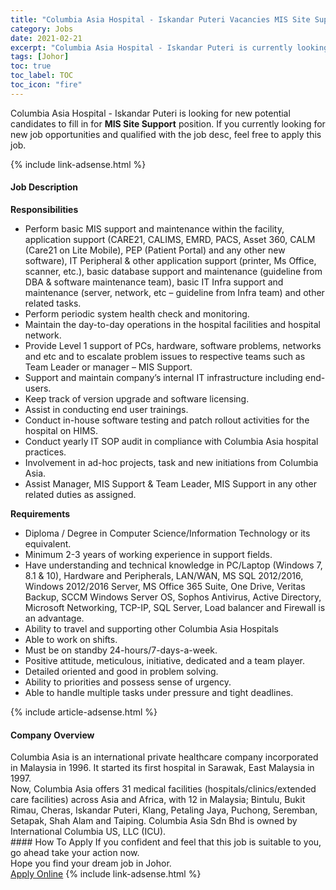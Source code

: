```yaml
---
title: "Columbia Asia Hospital - Iskandar Puteri Vacancies MIS Site Support" 
category: Jobs 
date: 2021-02-21 
excerpt: "Columbia Asia Hospital - Iskandar Puteri is currently looking for suitable person to fill in the MIS Site Support which based in Johor" 
tags: [Johor] 
toc: true 
toc_label: TOC 
toc_icon: "fire" 
--- 
```


<p>Columbia Asia Hospital - Iskandar Puteri is looking for new potential candidates to fill in for <b>MIS Site Support</b> position. If you currently looking for new job opportunities and qualified with the job desc, feel free to apply this job.
</p>{% include link-adsense.html %} 
<div><div><h4>Job Description</h4></div><div><div><span><div><div><strong>Responsibilities</strong></div><ul><li>Perform basic MIS support and maintenance within the facility, application support (CARE21, CALIMS, EMRD, PACS, Asset 360, CALM (Care21 on Lite Mobile), PEP (Patient Portal) and any other new software), IT Peripheral &amp; other application support (printer, Ms Office, scanner, etc.), basic database support and maintenance (guideline from DBA &amp; software maintenance team), basic IT Infra support and maintenance (server, network, etc &#8211; guideline from Infra team) and other related tasks.</li><li>Perform periodic system health check and monitoring.</li><li>Maintain the day-to-day operations in the hospital facilities and hospital network.</li><li>Provide Level 1 support of PCs, hardware, software problems, networks and etc and to escalate problem issues to respective teams such as Team Leader or manager &#8211; MIS Support.</li><li>Support and maintain company&#8217;s internal IT infrastructure including end-users.</li><li>Keep track of version upgrade and software licensing.</li><li>Assist in conducting end user trainings.</li><li>Conduct in-house software testing and patch rollout activities for the hospital on HIMS.</li><li>Conduct yearly IT SOP audit in compliance with Columbia Asia hospital practices.</li><li>Involvement in ad-hoc projects, task and new initiations from Columbia Asia.</li><li>Assist Manager, MIS Support &amp; Team Leader, MIS Support in any other related duties as assigned.</li></ul><div><strong>Requirements</strong></div><ul><li>Diploma / Degree in Computer Science/Information Technology or its equivalent.</li><li>Minimum 2-3 years of working experience in support fields.</li><li>Have understanding and technical knowledge in PC/Laptop (Windows 7, 8.1 &amp; 10), Hardware and Peripherals, LAN/WAN, MS SQL 2012/2016, Windows 2012/2016 Server, MS Office 365 Suite, One Drive, Veritas Backup, SCCM Windows Server OS, Sophos Antivirus, Active Directory, Microsoft Networking, TCP-IP, SQL Server, Load balancer and Firewall is an advantage.</li><li>Ability to travel and supporting other Columbia Asia Hospitals</li><li>Able to work on shifts.</li><li>Must be on standby 24-hours/7-days-a-week.</li><li>Positive attitude, meticulous, initiative, dedicated and a team player.</li><li>Detailed oriented and good in problem solving.</li><li>Ability to priorities and possess sense of urgency.</li><li>Able to handle multiple tasks under pressure and tight deadlines.</li></ul></div></span></div></div></div> 
{% include article-adsense.html %} 
<div><div><h4>Company Overview</h4></div><div><div><span><div><div>
<div>
		Columbia Asia is an international private healthcare company incorporated in Malaysia in 1996. It started its first hospital in Sarawak, East Malaysia in 1997.<br>
		Now, Columbia Asia offers 31 medical facilities (hospitals/clinics/extended care facilities) across Asia and Africa, with 12 in Malaysia; Bintulu, Bukit Rimau, Cheras, Iskandar Puteri, Klang, Petaling Jaya, Puchong, Seremban, Setapak, Shah Alam and Taiping. Columbia Asia Sdn Bhd is owned by International Columbia US, LLC (ICU).</div>
</div></div></span></div></div></div> 
#### How To Apply 
If you confident and feel that this job is suitable to you, go ahead take your action now. <br/> 
Hope you find your dream job in Johor. <br/> 
<a href="https://www.jobstreet.com.my/en/job/mis-site-support-4485197?jobId=jobstreet-my-job-4485197&" class="btn btn--info" target="_blank" rel="nofollow noopenner">Apply Online</a> 
{% include link-adsense.html %} 